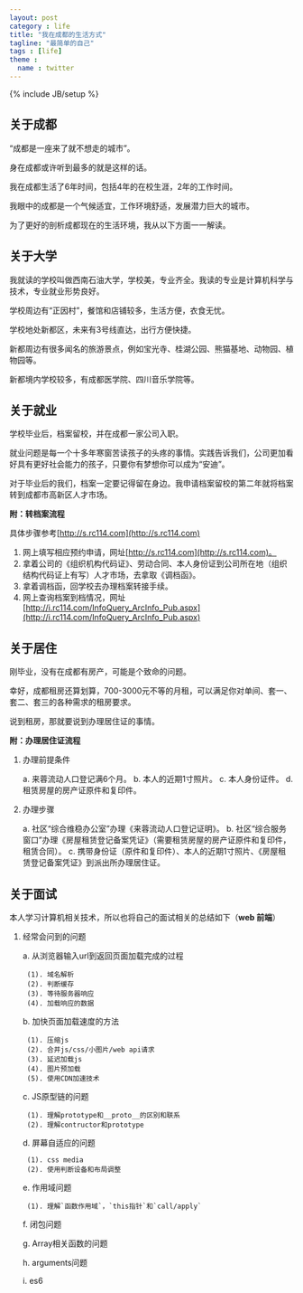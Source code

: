 ```yaml
---
layout: post
category : life
title: "我在成都的生活方式"
tagline: "最简单的自己"
tags : [life]
theme :
  name : twitter
---
```

{% include JB/setup %}


## 关于成都

“成都是一座来了就不想走的城市”。

身在成都或许听到最多的就是这样的话。

我在成都生活了6年时间，包括4年的在校生涯，2年的工作时间。

我眼中的成都是一个气候适宜，工作环境舒适，发展潜力巨大的城市。

为了更好的剖析成都现在的生活环境，我从以下方面一一解读。

## 关于大学

我就读的学校叫做西南石油大学，学校美，专业齐全。我读的专业是计算机科学与技术，专业就业形势良好。

学校周边有“正因村”，餐馆和店铺较多，生活方便，衣食无忧。

学校地处新都区，未来有3号线直达，出行方便快捷。

新都周边有很多闻名的旅游景点，例如宝光寺、桂湖公园、熊猫基地、动物园、植物园等。

新都境内学校较多，有成都医学院、四川音乐学院等。

## 关于就业

学校毕业后，档案留校，并在成都一家公司入职。

就业问题是每一个十多年寒窗苦读孩子的头疼的事情。实践告诉我们，公司更加看好具有更好社会能力的孩子，只要你有梦想你可以成为“安迪”。

对于毕业后的我们，档案一定要记得留在身边。我申请档案留校的第二年就将档案转到成都市高新区人才市场。

**附：转档案流程**

具体步骤参考[http://s.rc114.com](http://s.rc114.com)

1. 网上填写相应预约申请，网址[http://s.rc114.com](http://s.rc114.com)。
2. 拿着公司的《组织机构代码证》、劳动合同、本人身份证到公司所在地（组织结构代码证上有写）人才市场，去拿取《调档函》。
3. 拿着调档函，回学校去办理档案转接手续。
4. 网上查询档案到档情况，网址[http://i.rc114.com/InfoQuery_ArcInfo_Pub.aspx](http://i.rc114.com/InfoQuery_ArcInfo_Pub.aspx)

## 关于居住

刚毕业，没有在成都有房产，可能是个致命的问题。

幸好，成都租房还算划算，700-3000元不等的月租，可以满足你对单间、套一、套二、套三的各种需求的租房要求。

说到租房，那就要说到办理居住证的事情。

**附：办理居住证流程**

1. 办理前提条件

    a. 来蓉流动人口登记满6个月。
    b. 本人的近期1寸照片。
    c. 本人身份证件。
    d. 租赁房屋的房产证原件和复印件。
    
2. 办理步骤

    a. 社区“综合维稳办公室”办理《来蓉流动人口登记证明》。
    b. 社区“综合服务窗口”办理《房屋租赁登记备案凭证》（需要租赁房屋的房产证原件和复印件，租赁合同）。
    c. 携带身份证（原件和复印件）、本人的近期1寸照片、《房屋租赁登记备案凭证》到派出所办理居住证。
    
## 关于面试

本人学习计算机相关技术，所以也将自己的面试相关的总结如下（**web 前端**）

1. 经常会问到的问题

    a. 从浏览器输入url到返回页面加载完成的过程
    
        (1). 域名解析
        (2). 判断缓存
        (3). 等待服务器响应
        (4). 加载响应的数据
        
    b. 加快页面加载速度的方法
        
        (1). 压缩js
        (2). 合并js/css/小图片/web api请求
        (3). 延迟加载js
        (4). 图片预加载
        (5). 使用CDN加速技术
        
    c. JS原型链的问题
        
        (1). 理解prototype和__proto__的区别和联系
        (2). 理解contructor和prototype
        
    d. 屏幕自适应的问题
    
        (1). css media
        (2). 使用判断设备和布局调整
        
    e. 作用域问题
        
        (1). 理解`函数作用域`，`this指针`和`call/apply`
        
    f. 闭包问题
        
    g. Array相关函数的问题
    
    h. arguments问题
    
    i. es6
    
